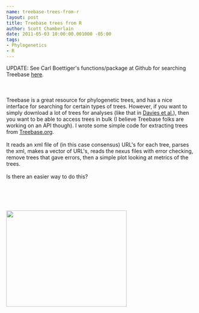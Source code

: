 ```yaml
--- 
name: treebase-trees-from-r
layout: post
title: Treebase trees from R
author: Scott Chamberlain
date: 2011-05-03 10:00:00.001000 -05:00
tags: 
- Phylogenetics
- R
---
```

UPDATE: See Carl Boettiger's functions/package at Github for searching Treebase <a href="https://github.com/ropensci/treeBASE">here</a>.<br /><br /><br /><br />Treebase is a great resource for phylogenetic trees, and has a nice interface for searching for certain types of trees. However, if you want to simply download a lot of trees for analyses (like that in <a href="http://biology.mcgill.ca/faculty/davies/pdfs/Davies_etal_Evolution_2011.pdf">Davies et al.</a>), then you want to be able to access trees in bulk (I believe Treebase folks are working on an API though). I wrote some simple code for extracting trees from <a href="http://treebase.org/">Treebase.org</a>.<br /><br />It reads an xml file of (in this case consensus) URL's for each tree, parses the xml, makes a vector of URL's, reads the nexus files with error checking, remove trees that gave errors, then a simple plot looking at metrics of the trees.<br /><br />Is there an easier way to do this?<br /><br /><br /><br /><script src="https://gist.github.com/953468.js?file=treebase_code.R"></script><br /><div class="separator" style="clear: both; text-align: center;"><a href="http://2.bp.blogspot.com/-AaMexPVCreo/TcAW171ZBaI/AAAAAAAAEbc/bDafe7YgGcw/s1600/sampetreebaseplot.png" imageanchor="1" style="clear: left; float: left; margin-bottom: 1em; margin-right: 1em;"><img border="0" height="256" src="http://2.bp.blogspot.com/-AaMexPVCreo/TcAW171ZBaI/AAAAAAAAEbc/bDafe7YgGcw/s320/sampetreebaseplot.png" width="320" /></a></div>

